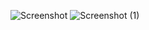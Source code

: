 ![Screenshot](https://user-images.githubusercontent.com/78223052/181044086-cfa37b4f-dac8-4839-91eb-cbe5a3ab875f.png)
![Screenshot (1)](https://user-images.githubusercontent.com/78223052/181044488-3ae592c9-0342-4ebf-a112-619ef1927b87.png)
